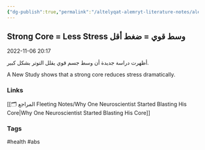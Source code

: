 ```yaml
---
{"dg-publish":true,"permalink":"/altelyqat-alemryt-literature-notes/aleafyt-health/strong-core-less-stress-wst-qwy-dght-aql/"}
---
```


## Strong Core = Less Stress وسط قوي = ضغط أقل

2022-11-06 20:17

أظهرت دراسة جديدة أن وسط جسم قوي يقلل التوتر بشكل كبير.

A New Study shows that a strong core reduces stress dramatically.

### Links 
[[🗂️ المراجع Fleeting Notes/Why One Neuroscientist Started Blasting His Core\|Why One Neuroscientist Started Blasting His Core]]

### Tags
#health #abs

